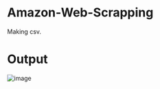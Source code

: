 # Amazon-Web-Scrapping
Making csv.


# Output
![image](https://user-images.githubusercontent.com/119728128/206432076-07c2d145-ced4-4daa-9484-e030ab3e566c.png)
